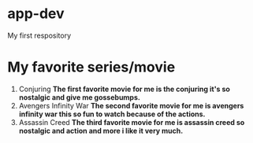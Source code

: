 # app-dev
My first respository

# My favorite series/movie
1. Conjuring
  **The first favorite movie for me is the conjuring it's so nostalgic and give me gossebumps.**
2. Avengers Infinity War
  **The second favorite movie for me is avengers infinity war this so fun to watch because of the actions.**
3. Assassin Creed
   **The third favorite movie for me is assassin creed so nostalgic and action and more i like it very much.**

